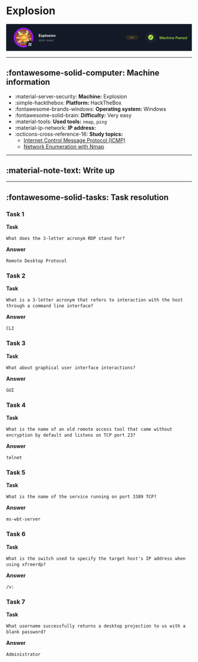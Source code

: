 # Explosion

![Explosion HTB machine banner](../../assets/explosion-banner.png)

---

## :fontawesome-solid-computer: Machine information

* :material-server-security: **Machine:** Explosion
* :simple-hackthebox: **Platform:**  HackTheBox
* :fontawesome-brands-windows: **Operating system:** Windows
* :fontawesome-solid-brain: **Difficulty:** Very easy
* :material-tools: **Used tools:**  `nmap`, `ping`
* :material-ip-network: **IP address:** 
* :octicons-cross-reference-16: **Study topics:**
    - [Internet Control Message Protocol (ICMP)](https://hollowdragonx.github.io/cybersecurity-notes/)
    - [Network Enumeration with Nmap](https://hollowdragonx.github.io/cybersecurity-notes/network-enumeration/nmap/nmap-cheatsheet/)

---

## :material-note-text: Write up

---

## :fontawesome-solid-tasks: Task resolution

### Task 1

**Task**

```
What does the 3-letter acronym RDP stand for?
```

**Answer**
```
Remote Desktop Protocol
```

### Task 2
**Task**

```
What is a 3-letter acronym that refers to interaction with the host through a command line interface?
```

**Answer**
```
CLI
```

### Task 3

**Task**

```
What about graphical user interface interactions?
```

**Answer**
```
GUI
```


### Task 4

**Task**

```
What is the name of an old remote access tool that came without encryption by default and listens on TCP port 23?
```

**Answer**
```
telnet
```


### Task 5

**Task**

```
What is the name of the service running on port 3389 TCP? 
```

**Answer**
```
ms-wbt-server
```


### Task 6

**Task**

```
What is the switch used to specify the target host's IP address when using xfreerdp?
```

**Answer**
```
/v:
```


### Task 7

**Task**

```
What username successfully returns a desktop projection to us with a blank password?
```

**Answer**
```
Administrator
```



